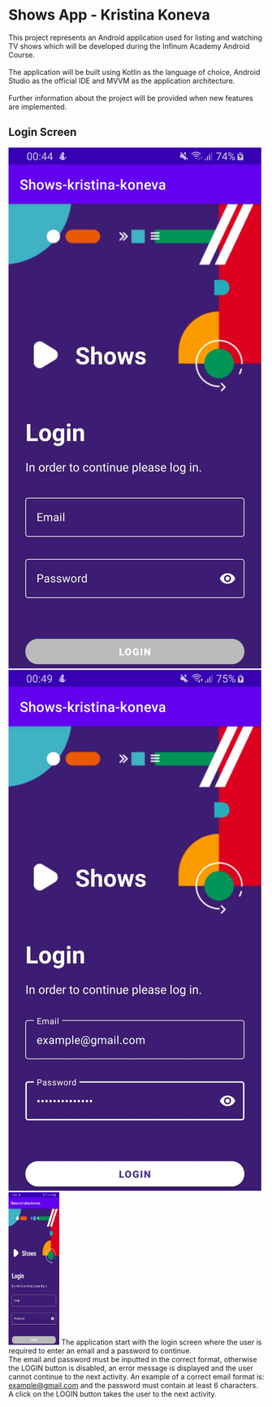 # Shows App - Kristina Koneva
This project represents an Android application 
used for listing and watching TV shows which will be developed 
during the Infinum Academy Android Course. <br /> <br />
The application will be built using Kotlin as the language of choice, 
Android Studio as the official IDE and MVVM as the application architecture. <br /> <br />
Further information about the project will be provided when new features are implemented. 
## Login Screen
![](README_images/login_screen_without_input.png) ![](README_images/login_screen_with_input.png)
<img src="README_images/login_screen_without_input.png" width="100" height="300"/>
The application start with the login screen where the user is required to enter an email and a password to continue. <br />
The email and password must be inputted in the correct format, otherwise the LOGIN button is disabled, an error message is displayed and the user cannot continue to the next activity. 
An example of a correct email format is: example@gmail.com and the password must contain at least 6 characters. <br />
A click on the LOGIN button takes the user to the next activity. <br />